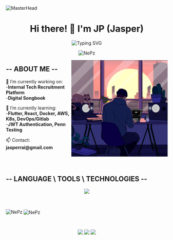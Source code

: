 
<img src="https://i.pinimg.com/originals/9d/ea/64/9dea6422afee150cbe2f65b5317285eb.gif" style="width: 100vw; display: block;" alt="MasterHead">

<h1 align="center">Hi there! 👋 I'm JP (Jasper)</h1>


<div align="center">
    <img src="https://readme-typing-svg.demolab.com?font=Consolas&pause=1000&background=1E203E&center=true&vCenter=true&random=false&width=435&lines=%24+Aspiring+Full-Stack+Developer_" alt="Typing SVG" />
</div>

<p align="center">
    <img src="https://github-readme-streak-stats.herokuapp.com/?user=NePz&&theme=tokyonight" alt="NePz" />
</p>

<img align="right" alt="Coding" width="300" src="https://github.com/NePz/NePz/blob/main/assets/Programmer.png">
<div align="center">
  <div style="max-width: 800px; text-align: left; margin: 0 auto;">

## -- ABOUT ME -- 
 
  </div></div>

<div>
  <div style="max-width: 800px; text-align: left; margin: 0 auto;">
<p text-align="left">
🔭 I’m currently working on: 
    <br>-<b>Internal Tech Recruitment Platform </b><br>
    -<b>Digital Songbook </b><br>
</p>


<p text-align="left">
 🌱 I’m currently learning: 
  <br>-<b>Flutter, React, Docker, AWS, K8s, DevOps/Gitlab </b>
  <br>-<b>JWT Authentication, Penn Testing</b><br> 
</p>

<p style="text-align: left;">
  <!--💬 Ask me about [Your Expertise or Interests]<br> -->
  📫 Contact: <b>jasperrai@gmail.com</b>
  
</p>
<br>
  <!--- **Programming Languages:** [Languages]<br>
  - **Technologies:** [Frameworks, Libraries, Tools]<br>
  - **Other Skills:** [Additional skills or expertise] -->

  <!--### Programming Languages -->

</div>
</div>


<div align="center">
  <div style="max-width: 800px; text-align: left; margin: 0 auto;">

<br>
      
## -- LANGUAGE \ TOOLS \ TECHNOLOGIES --


<p align="center">
  <a href="https://skillicons.dev">
    <img src="https://skillicons.dev/icons?i=vscode,
        html,css,js,sass,jquery,react,nodejs,express,mongodb,git,ai,tailwind,linux,postman,java,bootstrap,arduino,figma,firebase,python&perline=3" />
  </a>
</p>


<!-- TEMPLATE:: <img align="center" alt="" width="26px" src="" style="padding-right:15px;" /> ::-->
<!--
<img align="center" alt="Visual Studio Code" width="26px" src="https://cdn.jsdelivr.net/gh/devicons/devicon/icons/vscode/vscode-original.svg" style="padding-right:15px;" />
<img align="center" alt="HTML5" width="26px" src="https://cdn.jsdelivr.net/gh/devicons/devicon/icons/html5/html5-original.svg" style="padding-right:15px;" />
<img align="center" alt="CSS3" width="26px" src="https://cdn.jsdelivr.net/gh/devicons/devicon/icons/css3/css3-original.svg" style="padding-right:15px;" />
<img align="center" alt="Sass" width="26px" src="https://cdn.jsdelivr.net/gh/devicons/devicon/icons/sass/sass-original.svg" style="padding-right:15px;" />
<img align="center" alt="JavaScript" width="26px" src="https://cdn.jsdelivr.net/gh/devicons/devicon/icons/javascript/javascript-original.svg" style="padding-right:15px;" />
<img align="center" alt="React" width="26px" src="https://cdn.jsdelivr.net/gh/devicons/devicon/icons/react/react-original.svg" style="padding-right:15px;" />
<img align="center" alt="Node.js" width="26px" src="https://cdn.jsdelivr.net/gh/devicons/devicon/icons/nodejs/nodejs-original.svg" style="padding-right:15px;" />
<img align="center" alt="MongoDB" width="26px" src="https://cdn.jsdelivr.net/gh/devicons/devicon/icons/mongodb/mongodb-original.svg" style="padding-right:15px;" />
<img align="center" alt="MySQL" width="26px" src="https://cdn.jsdelivr.net/gh/devicons/devicon/icons/mysql/mysql-original.svg" style="padding-right:15px;" />
<img align="center" alt="Git" width="26px" src="https://cdn.jsdelivr.net/gh/devicons/devicon/icons/git/git-original.svg" style="padding-right:15px;" />
<img align="center" alt="Adobe Illustrator" width="26px" src="https://www.vectorlogo.zone/logos/adobe_illustrator/adobe_illustrator-icon.svg" style="padding-right:15px;" />
<img align="center" alt="Tailwind Css" width="26px" src="https://www.vectorlogo.zone/logos/tailwindcss/tailwindcss-icon.svg" style="padding-right:15px;" />
<img align="center" alt="Linux" width="26px" src="https://raw.githubusercontent.com/devicons/devicon/master/icons/linux/linux-original.svg" style="padding-right:15px;" />
<img align="center" alt="Postman" width="26px" src="https://www.vectorlogo.zone/logos/getpostman/getpostman-icon.svg" style="padding-right:15px;" /> 
<img align="center" alt="Java" width="26px" src="https://raw.githubusercontent.com/devicons/devicon/master/icons/java/java-original.svg" style="padding-right:15px;" />
<img align="center" alt="Bootstrap" width="26px" src="https://raw.githubusercontent.com/devicons/devicon/master/icons/bootstrap/bootstrap-plain-wordmark.svg" style="padding-right:15px;" /> 
<img align="center" alt="Arduino Uno" width="26px" src="https://cdn.worldvectorlogo.com/logos/arduino-1.svg" style="padding-right:15px;" /> 
<img align="center" alt="Figma" width="26px" src="https://www.vectorlogo.zone/logos/figma/figma-icon.svg" style="padding-right:15px;" /> 
<img align="center" alt="Firebase" width="26px" src="https://www.vectorlogo.zone/logos/firebase/firebase-icon.svg" style="padding-right:15px;" /> 
<img align="center" alt="Python" width="26px" src="https://raw.githubusercontent.com/devicons/devicon/master/icons/python/python-original.svg" style="padding-right:15px;" /> 
-->
<!--## Projects
<p>
  #### [Project Name 1](Link to Project 1)<br>
  Short description or tagline about the project.<br><br>

  #### [Project Name 2](Link to Project 2)<br>
  Short description or tagline about the project.<br><br>
</p> -->

<!-- Add more sections as needed -->
</div>
</div>
<br>
  
  <p><img align="left" src="https://github-readme-stats.vercel.app/api/top-langs?username=NePz&show_icons=true&locale=en&layout=compact&theme=tokyonight" alt="NePz" /></p>
  <p>&nbsp;<img align="center" src="https://github-readme-stats.vercel.app/api?username=NePz&show_icons=true&locale=en&theme=tokyonight" alt="NePz" /></p>


<!-- <h2 align="center">Top Languages</h2>
<p align="center">
<!--  <img src="https://github-readme-stats.vercel.app/api/top-langs/?username=NePz&layout=compact" alt="Top Languages">
</p> -->
<br>

<p align="center">
  <a href="Your LinkedIn profile link"><img src="https://img.shields.io/badge/-LinkedIn-blue?style=flat&logo=Linkedin&logoColor=white"></a>
  <a href="Your portfolio or blog link"><img src="https://img.shields.io/badge/-Portfolio-blueviolet"></a>
  <a href="Your Twitter profile link"><img src="https://img.shields.io/badge/-Twitter-1da1f2?style=flat&logo=twitter&logoColor=white"></a>
</p>


<!-- Feel free to add more sections, achievements, or customizations! -->
